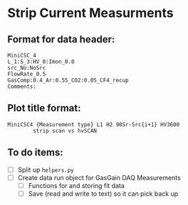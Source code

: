 # Strip Current Measurments

## Format for data header:
```
MiniCSC_4
L_1:S_3:HV_0:Imon_0.0
src_No:NoSrc
FlowRate_0.5
GasComp:0.4_Ar:0.55_CO2:0.05_CF4_recup
Comments:
```

## Plot title format:
```
MiniCSC4 {Measurement type} L1 H2 90Sr-Src{i+1} HV3600
        strip scan vs hvSCAN 
```

## To do items:
+ [ ] Split up `helpers.py`
+ [ ] Create data run object for GasGain DAQ  Measurements
  + [ ] Functions for and storing fit data
  + [ ] Save (read and write to text) so it can pick back up